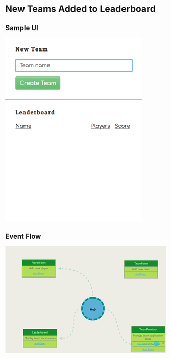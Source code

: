 # New Teams Added to Leaderboard

## Sample UI

![new team added to leaderboard](./images/new-team-added-to-leaderboard.gif)

## Event Flow

![](./images/leaderboard-event-flow.gif)